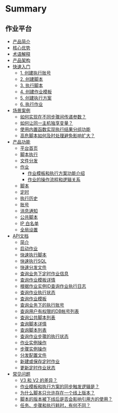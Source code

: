 # Summary

## 作业平台
* [产品简介](产品白皮书/Introduction/What-is-Job.md)
* [核心优势](产品白皮书/Introduction/Benefits.md)
* [术语解释](产品白皮书/Introduction/Terms.md)
* [产品架构](产品白皮书/Introduction/Architecture.md)
* [快速入门]()
    * [1. 创建执行账号](产品白皮书/Quick-Starts/1.Create-system-account.md)
    * [2. 创建脚本](产品白皮书/Quick-Starts/2.Create-a-Bash-script.md)
    * [3. 执行脚本](产品白皮书/Quick-Starts/3.Try-to-run-the-script.md)
    * [4. 创建作业模板](产品白皮书/Quick-Starts/4.Create-a-Job-template.md)
    * [5. 创建执行方案](产品白皮书/Quick-Starts/5.Create-a-plan-under-Job-template.md)
    * [6. 执行作业](产品白皮书/Quick-Starts/6.Try-to-run-the-Job-plan.md)
* [场景案例]()
    * [如何实现在不同步骤间传递参数？](产品白皮书/Best-Practices/How-to-pass-params-through-steps.md)
    * [如何让同一主机独享变量？](产品白皮书/Best-Practices/How-to-make-same-host-have-its-own-namespace.md)
    * [使用内置函数实现执行结果分组功能](产品白皮书/Best-Practices/Use-built-in-functions-to-make-exec-result-grouping.md)
    * [高危脚本如何及时处理避免影响扩大？](产品白皮书/Best-Practices/How-to-stop-the-spread-of-the-problem-script-immediately.md)
* [产品功能]()
    * [平台首页](产品白皮书/Features/Home.md)
    * [脚本执行](产品白皮书/Features/One-time-script-exec.md)
    * [文件分发](产品白皮书/Features/One-time-file-transfer.md)
    * [作业]()
        * [作业模板和执行方案功能介绍](产品白皮书/Features/Jobs.md)
        * [作业的操作流程和逻辑关系](产品白皮书/Features/Jobs-operation-flow-and-logical-relationship.md)
    * [脚本](产品白皮书/Features/Scripts.md)
    * [定时](产品白皮书/Features/Crons.md)
    * [执行历史](产品白皮书/Features/History.md)
    * [账号](产品白皮书/Features/Accounts.md)
    * [消息通知](产品白皮书/Features/Notification.md)
    * [公共脚本](产品白皮书/Features/Public-Scripts.md)
    * [IP 白名单](产品白皮书/Features/IP-white_list.md)
    * [全局设置](产品白皮书/Features/Settings.md)
* [API文档]()
    * [简介](6.0/API文档/JOB/README.md)
    * [启动作业](6.0/API文档/JOB/execute_job.md)
    * [快速执行脚本](6.0/API文档/JOB/fast_execute_script.md)
    * [快速执行SQL](6.0/API文档/JOB/fast_execute_sql.md)
    * [快速分发文件](6.0/API文档/JOB/fast_push_file.md)
    * [查询业务下定时作业信息](6.0/API文档/JOB/get_cron_list.md)
    * [查询作业模板详情](6.0/API文档/JOB/get_job_detail.md)
    * [根据作业实例ID查询作业执行日志](6.0/API文档/JOB/get_job_instance_log.md)
    * [查询作业执行状态](6.0/API文档/JOB/get_job_instance_status.md)
    * [查询作业模板](6.0/API文档/JOB/get_job_list.md)
    * [查询业务下的执行账号](6.0/API文档/JOB/get_os_account.md)
    * [查询用户有权限的DB帐号列表](6.0/API文档/JOB/get_own_db_account_list.md)
    * [查询公共脚本列表](6.0/API文档/JOB/get_public_script_list.md)
    * [查询脚本详情](6.0/API文档/JOB/get_script_detail.md)
    * [查询脚本列表](6.0/API文档/JOB/get_script_list.md)
    * [查询作业步骤的执行状态](6.0/API文档/JOB/get_step_instance_status.md)
    * [作业实例操作](6.0/API文档/JOB/operate_job_instance.md)
    * [步骤实例操作](6.0/API文档/JOB/operate_step_instance.md)
    * [分发配置文件](6.0/API文档/JOB/push_config_file.md)
    * [新建或保存定时作业](6.0/API文档/JOB/save_cron.md)
    * [更新定时作业状态](6.0/API文档/JOB/update_cron_status.md)
* [常见问题]()
    * [V3 和 V2 的差异？](产品白皮书/FAQs/Whats-the-diffrent-between-v2-and-v3.md)
    * [作业模板和执行方案的同步触发逻辑是？](产品白皮书/FAQs/what-changes-will-cause-plan-outofsync-with-template.md)
    * [为什么脚本只允许存在一个线上版本？](产品白皮书/FAQs/why-script-only-allow-one-online-version.md)
    * [脚本的版本被下线后是否会影响引用方的使用？](产品白皮书/FAQs/will-script-ver-offline-affect-the-use-of-reference-plan.md)
    * [任务、步骤和执行耗时，有何不同？](产品白皮书/FAQs/Whats-the-difference-of-duration-between-task-step-and-execution.md)